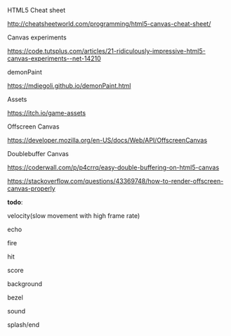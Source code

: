 HTML5 Cheat sheet

http://cheatsheetworld.com/programming/html5-canvas-cheat-sheet/

Canvas experiments

https://code.tutsplus.com/articles/21-ridiculously-impressive-html5-canvas-experiments--net-14210

demonPaint

https://mdiegoli.github.io/demonPaint.html

Assets

https://itch.io/game-assets

Offscreen Canvas

https://developer.mozilla.org/en-US/docs/Web/API/OffscreenCanvas

Doublebuffer Canvas

https://coderwall.com/p/p4crrq/easy-double-buffering-on-html5-canvas

https://stackoverflow.com/questions/43369748/how-to-render-offscreen-canvas-properly

__todo__:

velocity(slow movement with high frame rate)

echo

fire

hit

score

background

bezel

sound

splash/end







